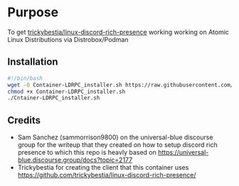 # Purpose
To get [trickybestia/linux-discord-rich-presence](https://github.com/trickybestia/linux-discord-rich-presence/) working working on Atomic Linux Distributions via Distrobox/Podman

## Installation
```bash
#!/bin/bash
wget -O Container-LDRPC_installer.sh https://raw.githubusercontent.com/vibrantleaf/container-ldrpc/refs/heads/main/install.sh
chmod +x Container-LDRPC_installer.sh
./Cntainer-LDRPC_installer.sh
```

## Credits
- Sam Sanchez (sammorrison9800) on the universal-blue discourse group for the writeup that they created on how to setup discord rich presence to which this repo is heavly based on https://universal-blue.discourse.group/docs?topic=2177
- Trickybestia for creating the client that this container uses https://github.com/trickybestia/linux-discord-rich-presence/
